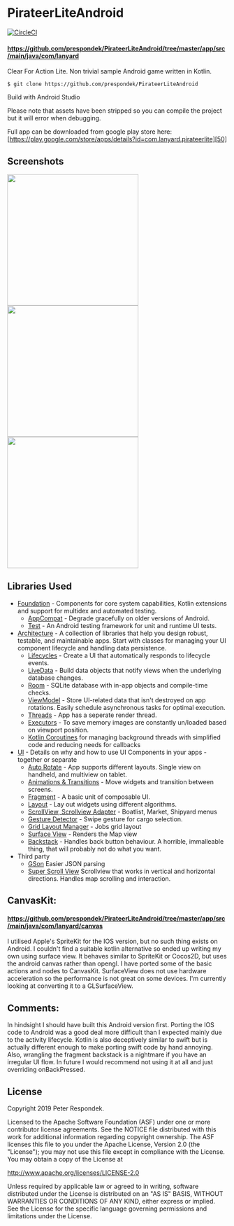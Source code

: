 # PirateerLiteAndroid

[![CircleCI](https://circleci.com/gh/prespondek/PirateerLiteAndroid.svg?style=shield)](https://circleci.com/gh/prespondek/PirateerLiteAndroid)

#### https://github.com/prespondek/PirateerLiteAndroid/tree/master/app/src/main/java/com/lanyard

Clear For Action Lite. Non trivial sample Android game written in Kotlin.

    $ git clone https://github.com/prespondek/PirateerLiteAndroid

Build with Android Studio

Please note that assets have been stripped so you can compile the project but it will error when debugging.

Full app can be downloaded from google play store here:
[https://play.google.com/store/apps/details?id=com.lanyard.pirateerlite][50]

## Screenshots

<img src=https://i.imgur.com/Du6S9CH.png height=300 align=left>
<img src=https://i.imgur.com/9L7kkRf.png height=300 align=left>
<img src=https://i.imgur.com/PabK8xU.png height=300>

## Libraries Used

* [Foundation][0] - Components for core system capabilities, Kotlin extensions and support for
  multidex and automated testing.
  * [AppCompat][1] - Degrade gracefully on older versions of Android.
  * [Test][4] - An Android testing framework for unit and runtime UI tests.
* [Architecture][10] - A collection of libraries that help you design robust, testable, and
  maintainable apps. Start with classes for managing your UI component lifecycle and handling data
  persistence.
  * [Lifecycles][12] - Create a UI that automatically responds to lifecycle events.
  * [LiveData][13] - Build data objects that notify views when the underlying database changes.
  * [Room][16] - SQLite database with in-app objects and compile-time checks.
  * [ViewModel][17] - Store UI-related data that isn't destroyed on app rotations. Easily schedule
     asynchronous tasks for optimal execution.
  * [Threads][38] - App has a seperate render thread.
  * [Executors][43] - To save memory images are constantly un/loaded based on viewport position.
  * [Kotlin Coroutines][91] for managing background threads with simplified code and reducing needs for callbacks
* [UI][30] - Details on why and how to use UI Components in your apps - together or separate
  * [Auto Rotate][34] - App supports different layouts. Single view on handheld, and multiview on tablet. 
  * [Animations & Transitions][31] - Move widgets and transition between screens.
  * [Fragment][34] - A basic unit of composable UI.
  * [Layout][35] - Lay out widgets using different algorithms.
  * [ScrollView, Scrollview Adapter][39] - Boatlist, Market, Shipyard menus
  * [Gesture Detector][40] - Swipe gesture for cargo selection.
  * [Grid Layout Manager][41] - Jobs grid layout
  * [Surface View][42] - Renders the Map view 
  * [Backstack][45] - Handles back button behaviour. A horrible, immalleable thing, that will probably not do what you want.
* Third party
  * [GSon][36] Easier JSON parsing
  * [Super Scroll View][37] Scrollview that works in vertical and horizontal directions. Handles map scrolling and interaction.
  
## CanvasKit:
#### https://github.com/prespondek/PirateerLiteAndroid/tree/master/app/src/main/java/com/lanyard/canvas
I utilised Apple's SpriteKit for the IOS version, but no such thing exists on Android. I couldn't find a suitable kotlin alternative so ended up writing my own using surface view. It behaves similar to SpriteKit or Cocos2D, but uses the android canvas rather than opengl. I have ported some of the basic actions and nodes to CanvasKit. SurfaceView does not use hardware acceleration so the performance is not great on some devices. I'm currently looking at converting it to a GLSurfaceView.
  
## Comments:

In hindsight I should have built this Android version first. Porting the IOS code to Android was a good deal more difficult than I expected mainly due to the activity lifecycle. Kotlin is also deceptively similar to swift but is actually different enough to make porting swift code by hand annoying. Also, wrangling the fragment backstack is a nightmare if you have an irregular UI flow. In future I would recommend not using it at all and just overriding onBackPressed.   

## License

Copyright 2019 Peter Respondek.

Licensed to the Apache Software Foundation (ASF) under one or more contributor license agreements. See the NOTICE file distributed with this work for additional information regarding copyright ownership. The ASF licenses this file to you under the Apache License, Version 2.0 (the "License"); you may not use this file except in compliance with the License. You may obtain a copy of the License at

http://www.apache.org/licenses/LICENSE-2.0

Unless required by applicable law or agreed to in writing, software distributed under the License is distributed on an "AS IS" BASIS, WITHOUT WARRANTIES OR CONDITIONS OF ANY KIND, either express or implied. See the License for the specific language governing permissions and limitations under the License.

[0]: https://developer.android.com/jetpack/components
[1]: https://developer.android.com/topic/libraries/support-library/packages#v7-appcompat
[2]: https://developer.android.com/kotlin/ktx
[4]: https://developer.android.com/training/testing/
[10]: https://developer.android.com/jetpack/arch/
[11]: https://developer.android.com/topic/libraries/data-binding/
[12]: https://developer.android.com/topic/libraries/architecture/lifecycle
[13]: https://developer.android.com/topic/libraries/architecture/livedata
[14]: https://developer.android.com/topic/libraries/architecture/navigation/
[16]: https://developer.android.com/topic/libraries/architecture/room
[17]: https://developer.android.com/topic/libraries/architecture/viewmodel
[18]: https://developer.android.com/topic/libraries/architecture/workmanager
[30]: https://developer.android.com/guide/topics/ui
[31]: https://developer.android.com/training/animation/
[34]: https://developer.android.com/guide/components/fragments
[35]: https://developer.android.com/guide/topics/ui/declaring-layout
[36]: https://sites.google.com/site/gson/Home
[38]: https://developer.android.com/guide/components/processes-and-threads
[37]: https://github.com/huangmb/SuperScrollView
[90]: https://bumptech.github.io/glide/
[91]: https://kotlinlang.org/docs/reference/coroutines-overview.html
[42]: https://www.google.com/url?client=internal-uds-cse&cx=000521750095050289010:zpcpi1ea4s8&q=https://developer.android.com/reference/android/view/SurfaceView&sa=U&ved=2ahUKEwiR1Ie0iarlAhUBN48KHfJwDtIQFjAAegQIBRAB&usg=AOvVaw1xtZEaZcXdkxTKRyLCJf2z
[39]: https://developer.android.com/reference/android/widget/ScrollView
[43]: https://developer.android.com/reference/java/util/concurrent/Executor
[45]: https://developer.android.com/guide/components/activities/tasks-and-back-stack
[40]: https://developer.android.com/training/gestures/detector
[41]: https://developer.android.com/reference/android/widget/GridLayout
[50]: https://play.google.com/store/apps/details?id=com.lanyard.pirateerlite
